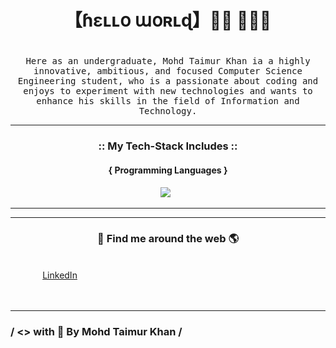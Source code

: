 

   # <h1 align="center">【﻿ɦɛʟʟօ աօʀʟɖ】👋🏼 👨🏼‍💻<h1>
   
   
<p align="center">
  <samp> 
   Here as an undergraduate, Mohd Taimur Khan ia a highly innovative, ambitious, and focused Computer Science Engineering student, who is a passionate about coding and enjoys to experiment with new technologies and wants to enhance his skills in the field of Information and Technology.
</samp>

<hr>
<h3 align="center"> :: My Tech-Stack Includes :: </h3>

<h4 align='center'>{ Programming Languages }</h4>
<p align='center'>
  <img src="https://www.freepnglogos.com/uploads/javascript-png/png-javascript-badge-picture-8.png" />&nbsp;&nbsp;
</p>
<hr>

<hr>

<h3 align='center'>🔎 Find me around the web 🌎</h3>
<p><br>&nbsp;&nbsp;&nbsp;&nbsp;&nbsp;&nbsp;&nbsp;&nbsp;&nbsp;&nbsp;&nbsp;&nbsp;
   <a href="https://www.linkedin.com/in/mohd-taimur-khan-182076203/"> LinkedIn </a><br><br>&nbsp;&nbsp;&nbsp;&nbsp;&nbsp;&nbsp;&nbsp;&nbsp;&nbsp;&nbsp;&nbsp;&nbsp;
<p>
<hr>
<p>
<h3 align='center> Projects</h3>
           # Shafi College <a href="https://shaficollege.netlify.app"> Link </a>
<p>
           <hr>
<h6 align='center'>
  / <> with 🧡 By Mohd Taimur Khan /
